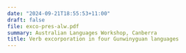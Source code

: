 ```yaml
---
date: "2024-09-21T18:55:53+11:00"
draft: false
file: exco-pres-alw.pdf
summary: Australian Languages Workshop, Canberra
title: Verb excorporation in four Gunwinyguan languages
---
```

